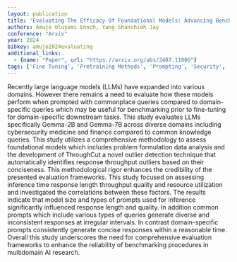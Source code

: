 ```yaml
---
layout: publication
title: 'Evaluating The Efficacy Of Foundational Models: Advancing Benchmarking Practices To Enhance Fine-tuning Decision-making'
authors: Amujo Oluyemi Enoch, Yang Shanchieh Jay
conference: "Arxiv"
year: 2024
bibkey: amujo2024evaluating
additional_links:
  - {name: "Paper", url: "https://arxiv.org/abs/2407.11006"}
tags: ['Fine Tuning', 'Pretraining Methods', 'Prompting', 'Security', 'Tools', 'Training Techniques']
---
```

Recently large language models (LLMs) have expanded into various domains. However there remains a need to evaluate how these models perform when prompted with commonplace queries compared to domain-specific queries which may be useful for benchmarking prior to fine-tuning for domain-specific downstream tasks. This study evaluates LLMs specifically Gemma-2B and Gemma-7B across diverse domains including cybersecurity medicine and finance compared to common knowledge queries. This study utilizes a comprehensive methodology to assess foundational models which includes problem formulation data analysis and the development of ThroughCut a novel outlier detection technique that automatically identifies response throughput outliers based on their conciseness. This methodological rigor enhances the credibility of the presented evaluation frameworks. This study focused on assessing inference time response length throughput quality and resource utilization and investigated the correlations between these factors. The results indicate that model size and types of prompts used for inference significantly influenced response length and quality. In addition common prompts which include various types of queries generate diverse and inconsistent responses at irregular intervals. In contrast domain-specific prompts consistently generate concise responses within a reasonable time. Overall this study underscores the need for comprehensive evaluation frameworks to enhance the reliability of benchmarking procedures in multidomain AI research.
